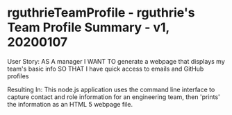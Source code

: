 # rguthrieTeamProfile - rguthrie's Team Profile Summary - v1, 20200107

User Story:
AS A        manager
I WANT TO   generate a webpage that displays my team's basic info
SO THAT     I have quick access to emails and GitHub profiles

Resulting In:
This node.js application uses the command line interface to capture contact and 
role information for an engineering team, then 'prints' the information as an 
HTML 5 webpage file.  <style> tags are used to provide CSS formatting in the 
HTML file.

The application was developed using Test-Driven Development (TDD) methodology;
the full test suite was provided at the outset of code development.

# Requirements

* The project must prompt the user to build an engineering team. An engineering
team consists of a manager, and any number of engineers and interns.

* All provided tests must pass.

* The project must have classes `Employee`, `Manager`, `Engineer`, and `Intern`.
These classes must be extended from an `Employee` parent class which has the 
following properties and methods:

  * name
  * id
  * title
  * getName()
  * getId()
  * getEmail()
  * getRole() // Returns 'Employee'

In addition to `Employee`'s properties and methods, `Manager` must also have:

  * officeNumber
  * getRole() // Overridden to return 'Manager'

In addition to `Employee`'s properties and methods, `Engineer` must also have:

  * github  // GitHub username
  * getGithub()
  * getRole() // Overridden to return 'Engineer'

In addition to `Employee`'s properties and methods, `Intern` must also have:

  * school 
  * getSchool()
  * getRole() // Overridden to return 'Intern'

* The project must generate a `team.html` page in the `output` directory.  This
page must format the team roster 'nicely'. Each team member should display the following 
in no particular order:

  * Name
  * Role
  * ID
  * Role-specific property (School, link to GitHub profile, or office number)

# Design
 
Package inquirer.js is used to implement command-line data capture. jest.js is the testing
framework.

# Getting Started

A sample Team Profile webpage is hosted on GitHub at https://rguthrie000.github.io/rguthrieTeamProfile/
The node.js file is located at repo rguthrie000/rguthrieTeamProfile.  

### Prerequisites

Node.js is required to interpret/run this program, with external modules inquirer and jest.

### Installing

See file package.JSON for node.js package dependencies; these must be installed 
from npm in a location with visibility from the execution directory.

## Running the tests

Use 'npm test' from the repository directory (rguthrieTeamProfile) to execute the 
.test.js files found in the test subdirectory.

## This application was developed with:
VS Code - Smart Editor for HTML/CSS/JS
node.js - JavaScript command-line interpreter
jest - test automation
Google Chrome - browser for development of the output webpage
Google Chrome Inspector - inspection/analysis tools integrated in Chrome Browser.

## Versioning

GitHub is used for version control; the github repository is 
rguthrie000/rguthrieTeamProfile.

## Author
rguthrie000 (Richard Guthrie)

## Acknowledgments
rguthrie000 is grateful to the UCF Coding Bootcamp - we rock!

